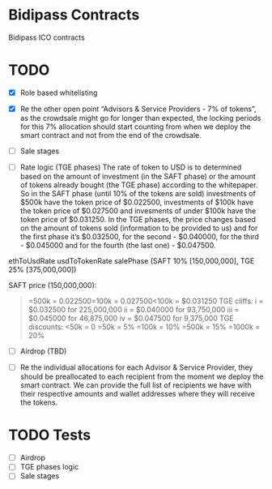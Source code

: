 Bidipass Contracts
==================

Bidipass ICO contracts

# TODO

- [x] Role based whitelisting

- [x] Re the other open point “Advisors & Service Providers - 7% of tokens”, as the crowdsale might go for longer than expected, the locking periods for this 7% allocation should start counting from when we deploy the smart contract and not from the end of the crowdsale. 

- [ ] Sale stages

- [ ] Rate logic (TGE phases)
The rate of token to USD is to determined based on the amount of investment (in the
SAFT phase) or the amount of tokens already bought (the TGE phase) according to the whitepaper. So in the SAFT phase (until 10% of the tokens are sold) investments of $500k have the token price of $0.022500, investments of $100k have the token price of $0.027500 and invesments of under $100k have the token price of $0.031250. In the TGE phases, the price changes based on the amount of tokens sold (information to be provided to us) and for the first phase it’s $0.032500, for the second - $0.040000, for the third - $0.045000 and for the fourth (the last one) - $0.047500. 

ethToUsdRate
usdToTokenRate
salePhase (SAFT 10% [150,000,000], TGE 25% [375,000,000])

SAFT price (150,000,000):
  >=500k = $0.022500
  >=$100k = $0.027500
  <$100k = $0.031250
TGE cliffs:
  i = $0.032500 for 225,000,000
  ii = $0.040000 for 93,750,000
  iii = $0.045000 for 46,875,000
  iv = $0.047500 for 9,375,000
TGE discounts:
  <50k = 0
  >=50k = 5%
  >=100k = 10%
  >=500k = 15%
  >=1000k = 20% 


- [ ] Airdrop (TBD)

- [ ] Re the individual allocations for each Advisor & Service Provider, they should be preallocated to each recipient from the moment we deploy the smart contract. We can provide the full list of recipients we have with their respective amounts and wallet addresses where they will receive the tokens.

# TODO Tests

- [ ] Airdrop
- [ ] TGE phases logic 
- [ ] Sale stages
